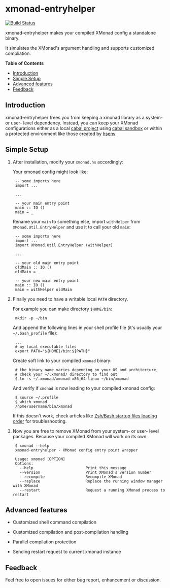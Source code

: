 # xmonad-entryhelper

[![Build Status](https://travis-ci.org/Javran/xmonad-entryhelper.svg?branch=master)](https://travis-ci.org/Javran/xmonad-entryhelper)

xmonad-entryhelper makes your compiled XMonad config a standalone binary.

It simulates the XMonad's argument handling
and supports customized compliation.

**Table of Contents**

- [Introduction](#introduction)
- [Simple Setup](#simple-setup)
- [Advanced features](#advanced-features)
- [Feedback](#feedback)

## Introduction

xmonad-entryhelper frees you from keeping a xmonad library as a system- or user- level dependency.
Instead, you can keep your XMonad configurations either as a local
[cabal project](https://www.haskell.org/cabal/) using
[cabal sandbox](https://www.fpcomplete.com/school/to-infinity-and-beyond/older-but-still-interesting/an-introduction-to-cabal-sandboxes-copy) or within
a protected environment like those created by [hsenv](https://github.com/tmhedberg/hsenv)

## Simple Setup

1. After installation, modify your `xmonad.hs` accordingly:

    Your xmonad config might look like:

        -- some imports here
        import ...

        ...

        -- your main entry point
        main :: IO ()
        main = _

    Rename your `main` to something else, import `withHelper` from `XMonad.Util.EntryHelper`
    and use it to call your old `main`:

        -- some imports here
        import ...
        import XMonad.Util.EntryHelper (withHelper)

        ...

        -- your old main entry point
        oldMain :: IO ()
        oldMain = _

        -- your new main entry point
        main :: IO ()
        main = withHelper oldMain

2. Finally you need to have a writable local `PATH` directory.

    For example you can make directory `$HOME/bin`:

        mkdir -p ~/bin

    And append the following lines in your shell profile file
    (it's usually your `~/.bash_profile` file):

        ...
        # my local executable files
        export PATH="${HOME}/bin:${PATH}"

    Create soft link to your compiled `xmonad` binary:

        # the binary name varies depending on your OS and architecture,
        # check your ~/.xmonad/ directory to find out
        $ ln -s ~/.xmonad/xmonad-x86_64-linux ~/bin/xmonad

    And verify if `xmonad` is now leading to your compiled xmonad config:

        $ source ~/.profile
        $ which xmonad
        /home/username/bin/xmonad

    If this doesn't work, check articles like
    [Zsh/Bash startup files loading order](https://shreevatsa.wordpress.com/2008/03/30/zshbash-startup-files-loading-order-bashrc-zshrc-etc/)
    for troubleshooting.

3. Now you are free to remove XMonad from your system- or user- level packages.
Because your compiled XMonad will work on its own:

        $ xmonad --help
        xmonad-entryhelper - XMonad config entry point wrapper

        Usage: xmonad [OPTION]
        Options:
          --help                       Print this message
          --version                    Print XMonad's version number
          --recompile                  Recompile XMonad
          --replace                    Replace the running window manager with XMonad
          --restart                    Request a running XMonad process to restart

## Advanced features

* Customized shell command compilation

* Customized compilation and post-compilation handling

* Parallel compilation protection

* Sending restart request to current xmonad instance

## Feedback

Feel free to open issues for either bug report, enhancement or discussion.
